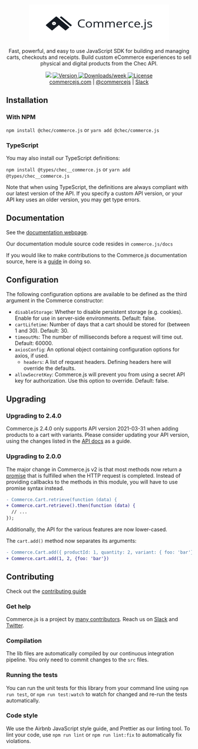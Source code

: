 <p align="center">
  <img src="https://raw.githubusercontent.com/chec/commercejs-examples/master/assets/logo.svg" width="380" height="100" />
</p>
<p align="center">
Fast, powerful, and easy to use JavaScript SDK for building and managing carts, checkouts and receipts.
Build custom eCommerce experiences to sell physical and digital products from the Chec API.
</p>

<p align="center">
  <img src="https://github.com/chec/commerce.js/actions/workflows/test.yml/badge.svg" />
  <a href="https://npmjs.org/package/@chec/commerce.js">
    <img src="https://img.shields.io/npm/v/@chec/commerce.js.svg" alt="Version" />
  </a>
  <a href="https://npmjs.org/package/@chec/commerce.js">
    <img src="https://img.shields.io/npm/dw/@chec/commerce.js.svg" alt="Downloads/week" />
  </a>
    <a href="https://github.com/chec/commerce.js/blob/master/package.json">
    <img src="https://img.shields.io/npm/l/@chec/commerce.js.svg" alt="License" />
  </a>
  <br>
  <a href="https://commercejs.com">commercejs.com</a> | <a href="https://twitter.com/commercejs">@commercejs</a> | <a href="http://slack.commercejs.com">Slack</a>
</p>


## Installation

### With NPM

`npm install @chec/commerce.js` or `yarn add @chec/commerce.js`

### TypeScript

You may also install our TypeScript definitions:

`npm install @types/chec__commerce.js` or `yarn add @types/chec__commerce.js`

Note that when using TypeScript, the definitions are always compliant with our latest version of the API. If you specify a custom API version, or your API
key uses an older version, you may get type errors.

## Documentation

See the [documentation webpage](https://commercejs.com/docs).

Our documentation module source code resides in `commerce.js/docs`

If you would like to make contributions to the Commerce.js documentation source, here is a [guide](https://github.com/chec/commerce.js/blob/master/CONTRIBUTING.md) in doing so.

## Configuration

The following configuration options are available to be defined as the third argument in the Commerce constructor:

* `disableStorage`: Whether to disable persistent storage (e.g. cookies). Enable for use in server-side environments. Default: false.
* `cartLifetime`: Number of days that a cart should be stored for (between 1 and 30). Default: 30.
* `timeoutMs`: The number of milliseconds before a request will time out. Default: 60000.
* `axiosConfig`: An optional object containing configuration options for axios, if used.
  * `headers`: A list of request headers. Defining headers here will override the defaults.
* `allowSecretKey`: Commerce.js will prevent you from using a secret API key for authorization. Use this option to override. Default: false.

## Upgrading

### Upgrading to 2.4.0

Commerce.js 2.4.0 only supports API version 2021-03-31 when adding products to a cart with variants. Please consider
updating your API version, using the changes listed in the [API docs](https://commercejs.com/docs/api/#versioning) as
a guide.

### Upgrading to 2.0.0

The major change in Commerce.js v2 is that most methods now return a
[promise](https://developer.mozilla.org/en-US/docs/Web/JavaScript/Reference/Global_Objects/Promise) that is fulfilled
when the HTTP request is completed. Instead of providing callbacks to the methods in this module, you will have to use
promise syntax instead.

```diff
- Commerce.Cart.retrieve(function (data) {
+ Commerce.cart.retrieve().then(function (data) {
  // ...
});
```

Additionally, the API for the various features are now lower-cased.

The `cart.add()` method now separates its arguments:

```diff
- Commerce.Cart.add({ productId: 1, quantity: 2, variant: { foo: 'bar'} })
+ Commerce.cart.add(1, 2, {foo: 'bar'})
```

## Contributing
Check out the [contributing guide](CONTRIBUTING.md)

### Get help

Commerce.js is a project by [many contributors](https://github.com/chec/commerce.js/graphs/contributors). Reach us on [Slack](http://slack.commercejs.com) and [Twitter](https://twitter.com/commercejs).

### Compilation

The lib files are automatically compiled by our continuous integration pipeline. You only need to commit changes
to the `src` files.

### Running the tests

You can run the unit tests for this library from your command line using `npm run test`, or `npm run test:watch`
to watch for changed and re-run the tests automatically.

### Code style

We use the Airbnb JavaScript style guide, and Prettier as our linting tool. To lint your code, use `npm run lint`
or `npm run lint:fix` to automatically fix violations.
